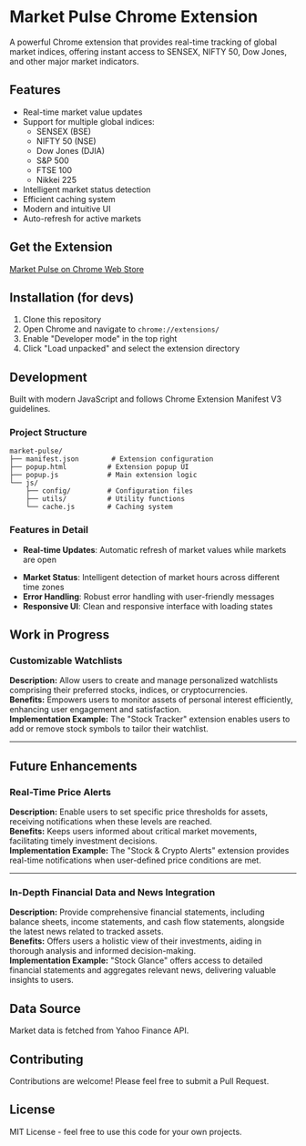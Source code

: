 # Market Pulse Chrome Extension

A powerful Chrome extension that provides real-time tracking of global market indices, offering instant access to SENSEX, NIFTY 50, Dow Jones, and other major market indicators.

## Features

- Real-time market value updates
- Support for multiple global indices:
  - SENSEX (BSE)
  - NIFTY 50 (NSE)
  - Dow Jones (DJIA)
  - S&P 500
  - FTSE 100
  - Nikkei 225
- Intelligent market status detection
- Efficient caching system
- Modern and intuitive UI
- Auto-refresh for active markets

## Get the Extension

[Market Pulse on Chrome Web Store](https://chromewebstore.google.com/detail/market-pulse/kmcdpjbpcmgedcbjboagibnclfooggnf)



## Installation (for devs)

1. Clone this repository
2. Open Chrome and navigate to `chrome://extensions/`
3. Enable "Developer mode" in the top right
4. Click "Load unpacked" and select the extension directory

## Development

Built with modern JavaScript and follows Chrome Extension Manifest V3 guidelines.

### Project Structure

```
market-pulse/
├── manifest.json        # Extension configuration
├── popup.html          # Extension popup UI
├── popup.js            # Main extension logic
└── js/
    ├── config/         # Configuration files
    ├── utils/          # Utility functions
    └── cache.js        # Caching system
```

### Features in Detail

- **Real-time Updates**: Automatic refresh of market values while markets are open
<!-- - **Smart Caching**: Efficient caching system with automatic expiration -->
- **Market Status**: Intelligent detection of market hours across different time zones
- **Error Handling**: Robust error handling with user-friendly messages
- **Responsive UI**: Clean and responsive interface with loading states


## Work in Progress
### Customizable Watchlists

**Description:** Allow users to create and manage personalized watchlists comprising their preferred stocks, indices, or cryptocurrencies.  
**Benefits:** Empowers users to monitor assets of personal interest efficiently, enhancing user engagement and satisfaction.  
**Implementation Example:** The "Stock Tracker" extension enables users to add or remove stock symbols to tailor their watchlist.

---

## Future Enhancements
### Real-Time Price Alerts

**Description:** Enable users to set specific price thresholds for assets, receiving notifications when these levels are reached.  
**Benefits:** Keeps users informed about critical market movements, facilitating timely investment decisions.  
**Implementation Example:** The "Stock & Crypto Alerts" extension provides real-time notifications when user-defined price conditions are met.

---

### In-Depth Financial Data and News Integration

**Description:** Provide comprehensive financial statements, including balance sheets, income statements, and cash flow statements, alongside the latest news related to tracked assets.  
**Benefits:** Offers users a holistic view of their investments, aiding in thorough analysis and informed decision-making.  
**Implementation Example:** "Stock Glance" offers access to detailed financial statements and aggregates relevant news, delivering valuable insights to users.

## Data Source

Market data is fetched from Yahoo Finance API.

## Contributing

Contributions are welcome! Please feel free to submit a Pull Request.

## License

MIT License - feel free to use this code for your own projects.
